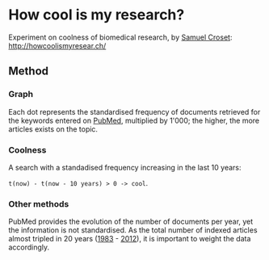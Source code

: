 # How cool is my research?

Experiment on coolness of biomedical research, by [Samuel Croset](http://samuelcroset.com/): http://howcoolismyresear.ch/

## Method

### Graph

Each dot represents the standardised frequency of documents retrieved for the keywords entered on [PubMed](http://www.ncbi.nlm.nih.gov/pubmed/), multiplied by 1'000; the higher, the more articles exists on the topic.

### Coolness

A search with a standadised frequency increasing in the last 10 years:

`t(now) - t(now - 10 years) > 0 -> cool`.

### Other methods

PubMed provides the evolution of the number of documents per year, yet the information is not standardised. As the total number of indexed articles almost tripled in 20 years ([1983](http://www.ncbi.nlm.nih.gov/pubmed/?term=1983%2F01%2F01%3A1983%2F12%2F31%5Bedat%5D) - [2012](http://www.ncbi.nlm.nih.gov/pubmed/?term=2012%2F01%2F01%3A2012%2F12%2F31%5Bedat%5D)), it is important to weight the data accordingly.
